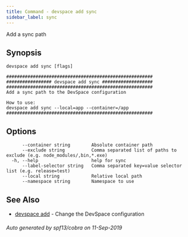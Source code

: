 ```yaml
---
title: Command - devspace add sync
sidebar_label: sync
---
```



Add a sync path

## Synopsis


```
devspace add sync [flags]
```

```
#######################################################
################# devspace add sync ###################
#######################################################
Add a sync path to the DevSpace configuration

How to use:
devspace add sync --local=app --container=/app
#######################################################
```
## Options

```
      --container string        Absolute container path
      --exclude string          Comma separated list of paths to exclude (e.g. node_modules/,bin,*.exe)
  -h, --help                    help for sync
      --label-selector string   Comma separated key=value selector list (e.g. release=test)
      --local string            Relative local path
      --namespace string        Namespace to use
```

## See Also

* [devspace add](/docs/cli/commands/devspace_add)	 - Change the DevSpace configuration

###### Auto generated by spf13/cobra on 11-Sep-2019
